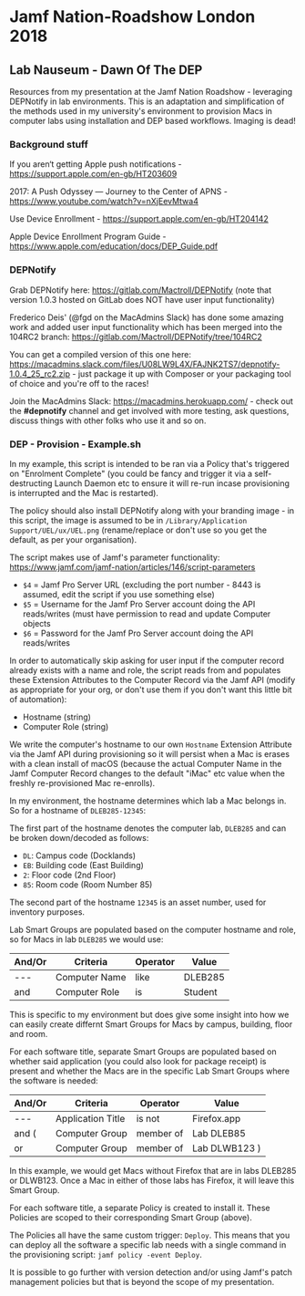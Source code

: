 # Jamf Nation-Roadshow London 2018
## Lab Nauseum - Dawn Of The DEP

Resources from my presentation at the Jamf Nation Roadshow - leveraging DEPNotify in lab environments. This is an adaptation and simplification of the methods used in my university's environment to provision Macs in computer labs using installation and DEP based workflows. Imaging is dead!

### Background stuff ###

If you aren‘t getting Apple push notifications - https://support.apple.com/en-gb/HT203609

2017: A Push Odyssey — Journey to the Center of APNS - https://www.youtube.com/watch?v=nXjEevMtwa4

Use Device Enrollment - https://support.apple.com/en-gb/HT204142

Apple Device Enrollment Program Guide - https://www.apple.com/education/docs/DEP_Guide.pdf

### DEPNotify ###

Grab DEPNotify here: https://gitlab.com/Mactroll/DEPNotify (note that version 1.0.3 hosted on GitLab does NOT have user input functionality)

Frederico Deis' (@fgd on the MacAdmins Slack) has done some amazing work and added user input functionality which has been merged into the 104RC2 branch: https://gitlab.com/Mactroll/DEPNotify/tree/104RC2 

You can get a compiled version of this one here: https://macadmins.slack.com/files/U08LW9L4X/FAJNK2TS7/depnotify-1.0.4_25_rc2.zip - just package it up with Composer or your packaging tool of choice and you're off to the races!

Join the MacAdmins Slack: https://macadmins.herokuapp.com/ - check out the __#depnotify__ channel and get involved with more testing, ask questions, discuss things with other folks who use it and so on.

### DEP - Provision - Example.sh ###

In my example, this script is intended to be ran via a Policy that's triggered on "Enrolment Complete" (you could be fancy and trigger it via a self-destructing Launch Daemon etc to ensure it will re-run incase provisioning is interrupted and the Mac is restarted).

The policy should also install DEPNotify along with your branding image - in this script, the image is assumed to be in `/Library/Application Support/UEL/ux/UEL.png` (rename/replace or don't use so you get the default, as per your organisation).

The script makes use of Jamf's parameter functionality: https://www.jamf.com/jamf-nation/articles/146/script-parameters

- `$4` = Jamf Pro Server URL (excluding the port number - 8443 is assumed, edit the script if you use something else)
- `$5` = Username for the Jamf Pro Server account doing the API reads/writes (must have permission to read and update Computer objects
- `$6` = Password for the Jamf Pro Server account doing the API reads/writes

In order to automatically skip asking for user input if the computer record already exists with a name and role, the script reads from and populates these Extension Attributes to the Computer Record via the Jamf API (modify as appropriate for your org, or don't use them if you don't want this little bit of automation):

- Hostname (string)
- Computer Role (string)

We write the computer's hostname to our own `Hostname` Extension Attribute via the Jamf API during provisioning so it will persist when a Mac is erases with a clean install of macOS (because the actual Computer Name in the Jamf Computer Record changes to the default "iMac" etc value when the freshly re-provisioned Mac re-enrolls).

In my environment, the hostname determines which lab a Mac belongs in. So for a hostname of `DLEB285-12345`:

The first part of the hostname denotes the computer lab, `DLEB285` and can be broken down/decoded as follows:

- `DL`: Campus code (Docklands)
- `EB`: Building code (East Building)
- `2`: Floor code (2nd Floor)
- `85`: Room code (Room Number 85)

The second part of the hostname `12345` is an asset number, used for inventory purposes.

Lab Smart Groups are populated based on the computer hostname and role, so for Macs in lab `DLEB285` we would use:

And/Or | Criteria | Operator | Value
--- | --- | --- | ---
--- | Computer Name | like | DLEB285
and | Computer Role | is | Student

This is specific to my environment but does give some insight into how we can easily create differnt Smart Groups for Macs by campus, building, floor and room.

For each software title, separate Smart Groups are populated based on whether said application (you could also look for package receipt) is present and whether the Macs are in the specific Lab Smart Groups where the software is needed:

And/Or | Criteria | Operator | Value
--- | --- | --- | ---
--- | Application Title | is not | Firefox.app
and ( | Computer Group | member of | Lab DLEB85
or | Computer Group | member of | Lab DLWB123 )

In this example, we would get Macs without Firefox that are in labs DLEB285 or DLWB123. Once a Mac in either of those labs has Firefox, it will leave this Smart Group.

For each software title, a separate Policy is created to install it. These Policies are scoped to their corresponding Smart Group (above).

The Policies all have the same custom trigger: `Deploy`. This means that you can deploy all the software a specific lab needs with a single command in the provisioning script: `jamf policy -event Deploy`.

It is possible to go further with version detection and/or using Jamf's patch management policies but that is beyond the scope of my presentation.
